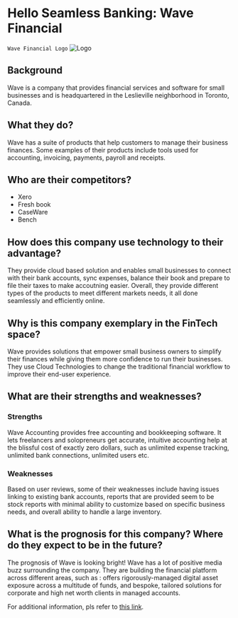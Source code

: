 # Hello Seamless Banking: Wave Financial
`Wave Financial Logo`
![Logo](https://github.com/kaushikb39/FinTech/blob/main/Wave_logo_RGB.png)

## Background
Wave is a company that provides financial services and software for small businesses and is headquartered in the Leslieville neighborhood in Toronto, Canada.

## What they do?
Wave has a suite of products that help customers to manage their business finances. Some examples of their products include tools used for accounting, invoicing, payments, payroll and receipts.

## Who are their competitors?
- Xero
- Fresh book
- CaseWare
- Bench

## How does this company use technology to their advantage?
They provide cloud based solution and enables small businesses to connect with their bank accounts, sync expenses, balance their book and prepare to file their taxes to make accoutning easier. Overall, they provide different types of the products to meet different markets needs, it all done seamlessly and efficiently online.

## Why is this company exemplary in the FinTech space? 
Wave provides solutions that empower small business owners to simplify their finances while giving them more confidence to run their businesses. They use Cloud Technologies to change the traditional financial workflow to improve their end-user experience.

## What are their strengths and weaknesses?
### Strengths
Wave Accounting provides free accounting and bookkeeping software. It lets freelancers and solopreneurs get accurate, intuitive accounting help at the blissful cost of exactly zero dollars, such as unlimited expense tracking, unlimited bank connections, unlimited users etc.

### Weaknesses
Based on user reviews, some of their weaknesses include having issues linking to existing bank accounts, reports that are provided seem to be stock reports with minimal ability to customize based on specific business needs, and overall ability to handle a large inventory.

## What is the prognosis for this company? Where do they expect to be in the future?
The prognosis of Wave is looking bright! Wave has a lot of positive media buzz surrounding the company. They are building the financial platform across different areas, such as :  offers rigorously-managed digital asset exposure across a multitude of funds, and bespoke, tailored solutions for corporate and high net worth clients in managed accounts.

For additional information, pls refer to [this link](https://en.wikipedia.org/wiki/Main_Page).